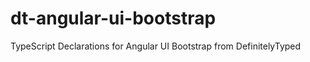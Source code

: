 dt-angular-ui-bootstrap
=======================

TypeScript Declarations for Angular UI Bootstrap from DefinitelyTyped
